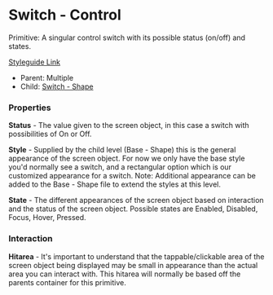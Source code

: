 # Switch - Control

Primitive: A singular control switch with its possible status (on/off) and states.

[Styleguide Link](https://zpl.io/bLvqy06)

- Parent: Multiple
- Child: [Switch - Shape](https://github.com/able-app/docs/blob/b10f6d1205bbfb1cddfd150d1390ba848812d9d0/controls/%CE%B5%20elements/switch/switch-shape.md)

### Properties

**Status** - The value given to the screen object, in this case a switch with possibilities of On or Off.

**Style** - Supplied by the child level (Base - Shape) this is the general appearance of the screen object.  For now we only have the base style you'd normally see a switch, and a rectangular option which is our customized appearance for a switch.  Note: Additional appearance can be added to the Base - Shape file to extend the styles at this level.

**State** - The different appearances of the screen object based on interaction and the status of the screen object.  Possible states are Enabled, Disabled, Focus, Hover, Pressed.



### Interaction

**Hitarea** - It's important to understand that the tappable/clickable area of the screen object being displayed may be small in appearance than the actual area you can interact with.  This hitarea will normally be based off the parents container for this primitive.
